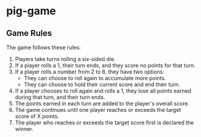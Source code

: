 # pig-game

## Game Rules

The game follows these rules:

1. Players take turns rolling a six-sided die.
2. If a player rolls a 1, their turn ends, and they score no points for that turn.
3. If a player rolls a number from 2 to 6, they have two options:
   - They can choose to roll again to accumulate more points.
   - They can choose to hold their current score and end their turn.
4. If a player chooses to roll again and rolls a 1, they lose all points earned during that turn, and their turn ends.
5. The points earned in each turn are added to the player's overall score.
6. The game continues until one player reaches or exceeds the target score of X points.
7. The player who reaches or exceeds the target score first is declared the winner.
